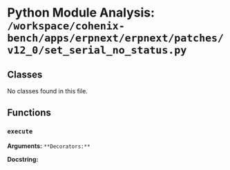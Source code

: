 # Python Module Analysis: `/workspace/cohenix-bench/apps/erpnext/erpnext/patches/v12_0/set_serial_no_status.py`

## Classes

No classes found in this file.


## Functions

### `execute`
**Arguments:** ``
**Decorators:** ``

**Docstring:**
```

```

